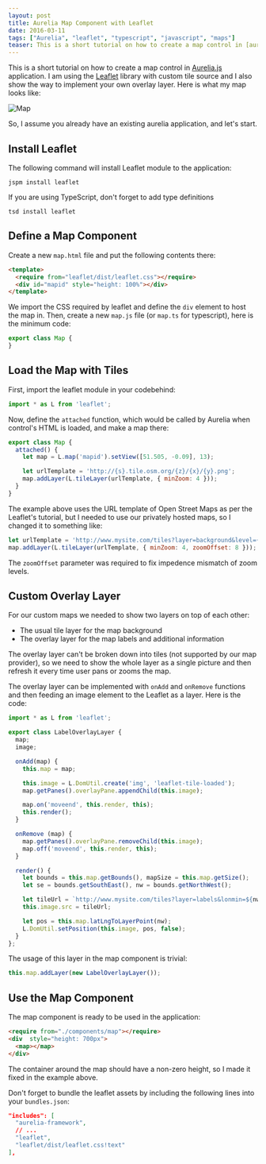 ```yaml
---
layout: post
title: Aurelia Map Component with Leaflet
date: 2016-03-11
tags: ["Aurelia", "leaflet", "typescript", "javascript", "maps"]
teaser: This is a short tutorial on how to create a map control in [aurelia](http://aurelia.io) application. I am using the [Leaflet](http://leafletjs.com) library with custom tile source and I also show the way to implement your own overlay layer. Here is what my map looks like: ![Map](/map.png)
---
```


This is a short tutorial on how to create a map control in [Aurelia.js](http://aurelia.io) 
application. I am using the [Leaflet](http://leafletjs.com) library with custom tile
source and I also show the way to implement your own overlay layer. Here is what
my map looks like:

![Map](/map.png)

So, I assume you already have an existing aurelia application, and let's start.

Install Leaflet
---------------

The following command will install Leaflet module to the application:

```
jspm install leaflet
```

If you are using TypeScript, don't forget to add type definitions

```
tsd install leaflet
```

Define a Map Component
----------------------

Create a new `map.html` file and put the following contents there:

``` html
<template>
  <require from="leaflet/dist/leaflet.css"></require>
  <div id="mapid" style="height: 100%"></div>
</template>
```

We import the CSS required by leaflet and define the `div` element to host
the map in. Then, create a new `map.js` file (or `map.ts` for typescript),
here is the minimum code:

``` js
export class Map {
}
```

Load the Map with Tiles
-----------------------

First, import the leaflet module in your codebehind:

``` js
import * as L from 'leaflet';
```

Now, define the `attached` function, which would be called by Aurelia when
control's HTML is loaded, and make a map there:

``` js
export class Map {
  attached() {
    let map = L.map('mapid').setView([51.505, -0.09], 13);

    let urlTemplate = 'http://{s}.tile.osm.org/{z}/{x}/{y}.png';
    map.addLayer(L.tileLayer(urlTemplate, { minZoom: 4 }));
  }
}
```

The example above uses the URL template of Open Street Maps as per the Leaflet's
tutorial, but I needed to use our privately hosted maps, so I changed it to
something like:

``` js
let urlTemplate = 'http://www.mysite.com/tiles?layer=background&level={z}&x={x}&y={y}';
map.addLayer(L.tileLayer(urlTemplate, { minZoom: 4, zoomOffset: 8 }));
```

The `zoomOffset` parameter was required to fix impedence mismatch of zoom levels.

Custom Overlay Layer
--------------------

For our custom maps we needed to show two layers on top of each other:

- The usual tile layer for the map background
- The overlay layer for the map labels and additional information

The overlay layer can't be broken down into tiles (not supported by our map provider),
so we need to show the whole layer as a single picture and then refresh it every
time user pans or zooms the map.

The overlay layer can be implemented with `onAdd` and `onRemove` functions
and then feeding an image element to the Leaflet as a layer. Here is the code:

``` js
import * as L from 'leaflet';

export class LabelOverlayLayer {
  map;
  image;

  onAdd(map) {
    this.map = map;

    this.image = L.DomUtil.create('img', 'leaflet-tile-loaded');
    map.getPanes().overlayPane.appendChild(this.image);

    map.on('moveend', this.render, this);
    this.render();
  }

  onRemove (map) {
    map.getPanes().overlayPane.removeChild(this.image);
    map.off('moveend', this.render, this);
  }

  render() {
    let bounds = this.map.getBounds(), mapSize = this.map.getSize();
    let se = bounds.getSouthEast(), nw = bounds.getNorthWest();

    let tileUrl = `http://www.mysite.com/tiles?layer=labels&lonmin=${nw.lng}&latmin=${se.lat}&lonmax=${se.lng}&latmax=${nw.lat}&width=${Math.floor(mapSize.x)}&height=${Math.floor(mapSize.y)}`;
    this.image.src = tileUrl;

    let pos = this.map.latLngToLayerPoint(nw);
    L.DomUtil.setPosition(this.image, pos, false);
  }
};
```

The usage of this layer in the map component is trivial:

``` js
this.map.addLayer(new LabelOverlayLayer());
```

Use the Map Component
---------------------

The map component is ready to be used in the application:

``` html
<require from="./components/map"></require>
<div  style="height: 700px">
  <map></map>
</div>
```

The container around the map should have a non-zero height, so I made it fixed
in the example above.

Don't forget to bundle the leaflet assets by including the following lines
into your `bundles.json`:

``` json
"includes": [
  "aurelia-framework",
  // ...
  "leaflet",
  "leaflet/dist/leaflet.css!text"
],
```
